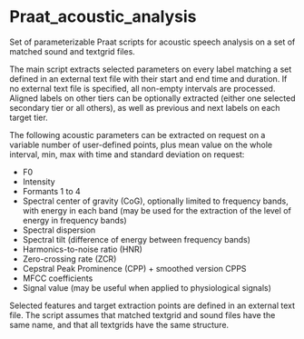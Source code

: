 # Praat_acoustic_analysis
Set of parameterizable Praat scripts for acoustic speech analysis on a set of matched sound and textgrid files.

The main script extracts selected parameters on every label matching a set defined in an external text file with their start and end time and duration. If no external text file is specified, all non-empty intervals are processed.
Aligned labels on other tiers can be optionally extracted (either one selected secondary tier or all others), as well as previous and next labels on each target tier.

The following acoustic parameters can be extracted on request on a variable number of user-defined points, plus mean value on the whole interval, min, max with time and standard deviation on request:
- F0
- Intensity
- Formants 1 to 4
- Spectral center of gravity (CoG), optionally limited to frequency bands, with energy in each band (may be used for the extraction of the level of energy in frequency bands)
- Spectral dispersion
- Spectral tilt (difference of energy between frequency bands)
- Harmonics-to-noise ratio (HNR)
- Zero-crossing rate (ZCR)
- Cepstral Peak Prominence (CPP) + smoothed version CPPS
- MFCC coefficients
- Signal value (may be useful when applied to physiological signals)

Selected features and target extraction points are defined in an external text file.
The script assumes that matched textgrid and sound files have the same name, and that all textgrids
have the same structure.
